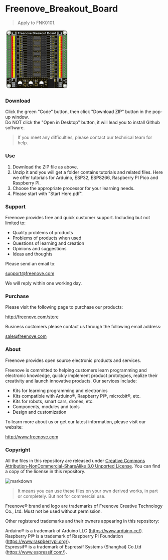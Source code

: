 # Freenove_Breakout_Board
> Apply to FNK0101.

<img src='FNK0101.png' width='40%' align = left/>

### Download

Click the green "Code" button, then click "Download ZIP" button in the pop-up window.  
Do NOT click the "Open in Desktop" button, it will lead you to install Github software.

> If you meet any difficulties, please contact our technical team for help.

### Use

1. Download the ZIP file as above.
2. Unzip it and you will get a folder contains tutorials and related files.
   Here we offer tutorials for Arduino, ESP32, ESP8266, Raspberry PI Pico and Raspberry PI.
3. Choose the appropriate processor for your learning needs.
4. Please start with "Start Here.pdf".


### Support

Freenove provides free and quick customer support. Including but not limited to:

* Quality problems of products
* Problems of products when used
* Questions of learning and creation
* Opinions and suggestions
* Ideas and thoughts

Please send an email to:

[support@freenove.com](mailto:support@freenove.com)

We will reply within one working day.

### Purchase

Please visit the following page to purchase our products:

http://freenove.com/store

Business customers please contact us through the following email address:

[sale@freenove.com](mailto:sale@freenove.com)

### About

Freenove provides open source electronic products and services.

Freenove is committed to helping customers learn programming and electronic knowledge, quickly implement product prototypes, realize their creativity and launch innovative products. Our services include:

* Kits for learning programming and electronics
* Kits compatible with Arduino®, Raspberry Pi®, micro:bit®, etc.
* Kits for robots, smart cars, drones, etc.
* Components, modules and tools
* Design and customization

To learn more about us or get our latest information, please visit our website:

http://www.freenove.com

### Copyright

All the files in this repository are released under [Creative Commons Attribution-NonCommercial-ShareAlike 3.0 Unported License](http://creativecommons.org/licenses/by-nc-sa/3.0/).
You can find a copy of the license in this repository.

![markdown](https://i.creativecommons.org/l/by-nc-sa/3.0/88x31.png)

> It means you can use these files on your own derived works, in part or completely. But not for commercial use.

Freenove® brand and logo are trademarks of Freenove Creative Technology Co., Ltd. Must not be used without permission.

Other registered trademarks and their owners appearing in this repository:

Arduino® is a trademark of Arduino LLC (https://www.arduino.cc/).  
Raspberry Pi® is a trademark of Raspberry Pi Foundation (https://www.raspberrypi.org/).   
Espressif® is a trademark of Espressif Systems (Shanghai) Co.Ltd (https://www.espressif.com/).
